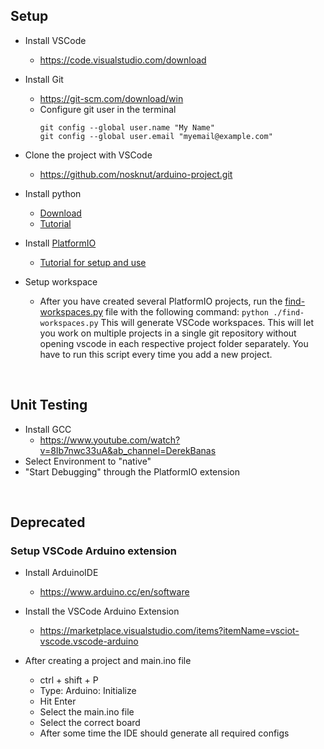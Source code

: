 ## Setup
- Install VSCode
    - https://code.visualstudio.com/download

- Install Git
    - https://git-scm.com/download/win
    - Configure git user in the terminal
        ```
        git config --global user.name "My Name"
        git config --global user.email "myemail@example.com"
        ```

- Clone the project with VSCode
    - https://github.com/nosknut/arduino-project.git

- Install python
    - [Download](https://www.python.org/downloads/)
    - [Tutorial](https://realpython.com/installing-python/)
- Install [PlatformIO](https://marketplace.visualstudio.com/items?itemName=platformio.platformio-ide)
    - [Tutorial for setup and use](https://youtu.be/JmvMvIphMnY)

- Setup workspace
    - After you have created several PlatformIO projects, run the [find-workspaces.py](./find-workspaces.py) file with the following command:
        ```python ./find-workspaces.py```
        This will generate VSCode workspaces. This will let you work on multiple
        projects in a single git repository without opening vscode in each respective project folder separately. You have to run this script every time you add a new project.

<br />

## Unit Testing
- Install GCC
    - https://www.youtube.com/watch?v=8Ib7nwc33uA&ab_channel=DerekBanas
- Select Environment to "native"
- "Start Debugging" through the PlatformIO extension

<br />

## Deprecated
### Setup VSCode Arduino extension
- Install ArduinoIDE
    - https://www.arduino.cc/en/software


- Install the VSCode Arduino Extension
    - https://marketplace.visualstudio.com/items?itemName=vsciot-vscode.vscode-arduino

- After creating a project and main.ino file
    - ctrl + shift + P
    - Type: Arduino: Initialize
    - Hit Enter
    - Select the main.ino file
    - Select the correct board
    - After some time the IDE should generate all required configs
